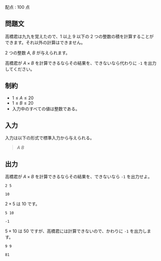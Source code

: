 配点 : $100$ 点

## 問題文

高橋君は九九を覚えたので、$1$ 以上 $9$ 以下の $2$ つの整数の積を計算することができます。それ以外の計算はできません。

$2$ つの整数 $A$, $B$ が与えられます。

高橋君が $A \times B$ を計算できるならその結果を、できないなら代わりに `-1` を出力してください。

## 制約

- $1 \leq A \leq 20$
- $1 \leq B \leq 20$
- 入力中のすべての値は整数である。

## 入力

入力は以下の形式で標準入力から与えられる。

> $A$ $B$

## 出力

高橋君が $A \times B$ を計算できるならその結果を、できないなら `-1` を出力せよ。

```input1
2 5
```

```output1
10
```

$2 \times 5$ は $10$ です。

```input2
5 10
```

```output2
-1
```

$5\times 10$ は $50$ ですが、高橋君には計算できないので、かわりに `-1` を出力します。

```input3
9 9
```

```output3
81
```